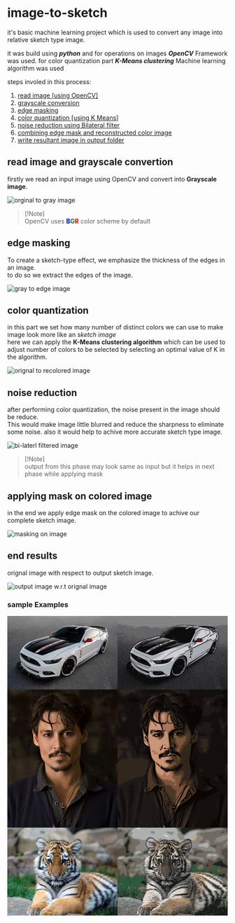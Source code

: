 # image-to-sketch
it's basic machine learning project which is used to convert any image into relative sketch type image.

it was build using ___python___ and for operations on images ___OpenCV___ Framework was used. for color quantization part ___K-Means clustering___ Machine learning algorithm was used

steps involed in this process:
1. [read image [using OpenCV]](#read-image-and-grayscale-convertion)
2. [grayscale conversion](#read-image-and-grayscale-convertion)
3. [edge masking](#color-quantization)
4. [color quantization [using K Means]](#edge-masking)
5. [noise reduction using Bilateral filter](#noise-reduction)
6. [combining edge mask and reconstructed color image](#applying-mask-on-colored-image)
7. [write resultant image in output folder](#end-results)

## read image and grayscale convertion 
firstly we read an input image using OpenCV and convert into __Grayscale image__.

![orginal to gray image](code/assets/process/oggray.png)

>[!Note]\
>OpenCV uses <b style="color:blue">B</b><b style="color:green">G</b><b style="color:red">R</b> color scheme by default

## edge masking
To create a sketch-type effect, we emphasize the thickness of the edges in an image.<br>to do so we extract the edges of the image.

![gray to edge image](code/assets/process/grayedge.png)

## color quantization 
in this part we set how many number of distinct colors we can use to make image look more like an _sketch image_ <br> here we can apply the __K-Means clustering algorithm__ which can be used to adjust number of colors to be selected by selecting an optimal value of K in the algorithm.

![orignal to recolored image](code/assets/process/ogrecolored.png)

## noise reduction 
after performing color quantization, the noise present in the image should be reduce.<br>
This would make image little blurred and reduce the sharpness to eliminate some noise. also it would help to achive more accurate sketch type image.

![bi-laterl filtered image](code/assets/process/recoloredfiltered.png)

>[!Note]\
>output from this phase may look same as input but it helps in next phase while applying mask
## applying mask on colored image
in the end we apply edge mask on the colored image to achive our complete sketch image.

![masking on image](code/assets/process/maskingoutput.png)

## end results
orignal image with respect to output sketch image.

![output image w.r.t orignal image](code/assets/process/endoutput.png)

### sample Examples  
![examples](code/assets/output.png)
